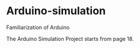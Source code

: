 # Arduino-simulation
Familiarization of Arduino

The Arduino Simulation Project starts from page 18.

